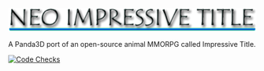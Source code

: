 ![logo](https://github.com/Cybermals/NeoImpressiveTitle/blob/ui/game/images/ui/Title.png?raw=true)

A Panda3D port of an open-source animal MMORPG called Impressive Title.

[![Code Checks](https://github.com/Cybermals/NeoImpressiveTitle/actions/workflows/main.yml/badge.svg)](https://github.com/Cybermals/NeoImpressiveTitle/actions/workflows/main.yml)
